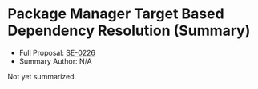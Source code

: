 # Package Manager Target Based Dependency Resolution (Summary)

* Full Proposal: [SE-0226](https://github.com/apple/swift-evolution/blob/main/proposals/0226-package-manager-target-based-dep-resolution.md)
* Summary Author: N/A

Not yet summarized.
